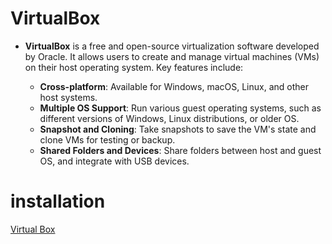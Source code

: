 # VirtualBox

- **VirtualBox** is a free and open-source virtualization software developed by Oracle. It allows users to create and manage virtual machines (VMs) on their host operating system. Key features include:

  - **Cross-platform**: Available for Windows, macOS, Linux, and other host systems.
  - **Multiple OS Support**: Run various guest operating systems, such as different versions of Windows, Linux distributions, or older OS.
  - **Snapshot and Cloning**: Take snapshots to save the VM's state and clone VMs for testing or backup.
  - **Shared Folders and Devices**: Share folders between host and guest OS, and integrate with USB devices.

# installation 

[Virtual Box](https://www.virtualbox.org/wiki/Downloads)